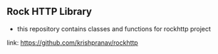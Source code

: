 ## Rock HTTP Library

- this repository contains classes and functions for rockhttp project

link: https://github.com/krishpranav/rockhttp

